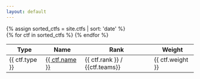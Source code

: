 ```yaml
---
layout: default
---
```


<div class="row">
{% assign sorted_ctfs = site.ctfs | sort: 'date' %}
    <div class="table-responsive">
        <table class="">
            <thead>
                <tr>
                    <th>Type</th>
                    <th>Name</th>
                    <th>Rank</th>
                    <th>Weight</th>
                </tr>
            </thead>
            <tbody>
            {% for ctf in sorted_ctfs %}
                <tr>
                    <td>{{ ctf.type }}</td>
                    <td><a href="{{ ctf.url }}">{{ ctf.name }}</a></td>
                    <td>{{ ctf.rank }} / {{ctf.teams}}</td>
                    <td>{{ ctf.weight }}</td>
                </tr>
            {% endfor %}
            </tbody>
        </table>
    </div>
</div>